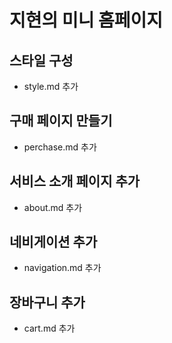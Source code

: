 # 지현의 미니 홈페이지

## 스타일 구성
- style.md 추가

## 구매 페이지 만들기
- perchase.md 추가

## 서비스 소개 페이지 추가
- about.md 추가

## 네비게이션 추가
- navigation.md 추가

## 장바구니 추가
- cart.md 추가
